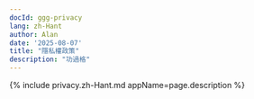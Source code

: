 ```yaml
---
docId: ggg-privacy
lang: zh-Hant
author: Alan
date: '2025-08-07'
title: "隱私權政策"
description: "功過格"
---
```


{% include privacy.zh-Hant.md appName=page.description %}